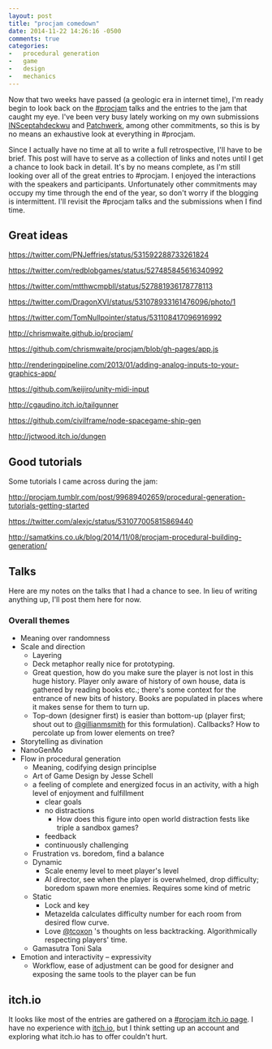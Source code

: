 ```yaml
---
layout: post
title: "procjam comedown"
date: 2014-11-22 14:26:16 -0500
comments: true
categories:
-   procedural generation
-   game
-   design
-   mechanics
---
```

Now that two weeks have passed (a geologic era in internet time), I'm ready begin to look back on the [#procjam](https://twitter.com/hashtag/procjam) talks and the entries to the jam that caught my eye.  I've been very busy lately working on my own submissions [INSceptahdeckwu](http://zerosalife.github.io/blog/2014/11/08/insceptahdeckwu/) and [Patchwerk](http://zerosalife.github.io/blog/2014/11/15/patchwerk/), among other commitments, so this is by no means an exhaustive look at everything in #procjam.

<!--more-->

Since I actually have no time at all to write a full retrospective, I'll have to be brief.  This post will have to serve as a collection of links and notes until I get a chance to look back in detail.  It's by no means complete, as I'm still looking over all of the great entries to #procjam.  I enjoyed the interactions with the speakers and participants.  Unfortunately other commitments may occupy my time through the end of the year, so don't worry if the blogging is intermittent.  I'll revisit the #procjam talks and the submissions when I find time.

## Great ideas

<https://twitter.com/PNJeffries/status/531592288733261824>

<https://twitter.com/redblobgames/status/527485845616340992>

<https://twitter.com/mtthwcmpbll/status/527881936178778113>

<https://twitter.com/DragonXVI/status/531078933161476096/photo/1>

<https://twitter.com/TomNullpointer/status/531108417096916992>

<http://chrismwaite.github.io/procjam/>

<https://github.com/chrismwaite/procjam/blob/gh-pages/app.js>

<http://renderingpipeline.com/2013/01/adding-analog-inputs-to-your-graphics-app/>

<https://github.com/keijiro/unity-midi-input>

<http://cgaudino.itch.io/tailgunner>

<https://github.com/civilframe/node-spacegame-ship-gen>

<http://jctwood.itch.io/dungen>

## Good tutorials

Some tutorials I came across during the jam:

<http://procjam.tumblr.com/post/99689402659/procedural-generation-tutorials-getting-started>

<https://twitter.com/alexjc/status/531077005815869440>

<http://samatkins.co.uk/blog/2014/11/08/procjam-procedural-building-generation/>

## Talks

Here are my notes on the talks that I had a chance to see.  In lieu of writing anything up, I'll post them here for now.

### Overall themes

-   Meaning over randomness
-   Scale and direction
    -   Layering
    -   Deck metaphor really nice for prototyping.
    -   Great question, how do you make sure the player is not lost in
        this huge history.  Player only aware of history of own house,
        data is gathered by reading books etc.; there's some context for
        the entrance of new bits of history.  Books are populated in
        places where it makes sense for them to turn up.
    -   Top-down (designer first) is easier than bottom-up (player first;
        shout out to [@gillianmsmith](https://twitter.com/gillianmsmith) for this formulation).  Callbacks?
        How to percolate up from lower elements on tree?
-   Storytelling as divination
-   NanoGenMo
-   Flow in procedural generation
    -   Meaning, codifying design principlse
    -   Art of Game Design by Jesse Schell
    -   a feeling of complete and energized focus in an activity, with a
        high level of enjoyment and fulfillment
        -   clear goals
        -   no distractions
            -   How does this figure into open world distraction fests like
                triple a sandbox games?
        -   feedback
        -   continuously challenging
    -   Frustration vs. boredom, find a balance
    -   Dynamic
        -   Scale enemy level to meet player's level
        -   AI director, see when the player is overwhelmed, drop difficulty;
            boredom spawn more enemies.  Requires some kind of metric
    -   Static
        -   Lock and key
        -   Metazelda calculates difficulty number for each room from
            desired flow curve.
        -   Love [@tcoxon](https://github.com/tcoxon) 's thoughts on less backtracking.  Algorithmically respecting players' time.
    -   Gamasutra Toni Sala
-   Emotion and interactivity &#x2013; expressivity
    -   Workflow, ease of adjustment can be good for designer and exposing
        the same tools to the player can be fun

## itch.io

It looks like most of the entries are gathered on a [#procjam itch.io page](http://itch.io/jam/procjam).  I have no experience with [itch.io](http://itch.io/), but I think setting up an account and exploring what itch.io has to offer couldn't hurt.
